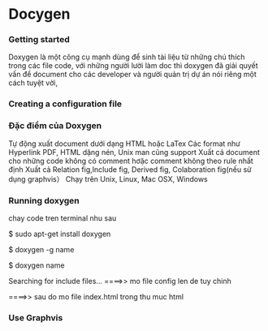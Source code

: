 # Docygen
### Getting started
Doxygen là một công cụ mạnh dùng để sinh tài liệu từ những chú thích trong các file code, với những người lười làm doc thì doxygen đã giải quyết vấn đề document cho các developer và người quản trị dự án nói riêng một cách tuyệt vời,
### Creating a configuration file
### Đặc điểm của Doxygen
Tự động xuất document dưới dạng HTML hoặc LaTex
Các format như Hyperlink PDF, HTML dặng nén, Unix man cũng support
Xuất cả document cho những code không có comment hơặc comment không theo rule nhất định
Xuất cả Relation fig,Include fig, Derived fig, Colaboration fig(nếu sử dụng graphvis）
Chạy trên Unix, Linux, Mac OSX, Windows
### Running doxygen
chay code tren terminal nhu sau

$ sudo apt-get install doxygen

$ doxygen -g name

$ doxygen name

  Searching for include files...
====>> mo file config len de tuy chinh

====>> sau do mo file index.html trong thu muc html

### Use Graphvis
